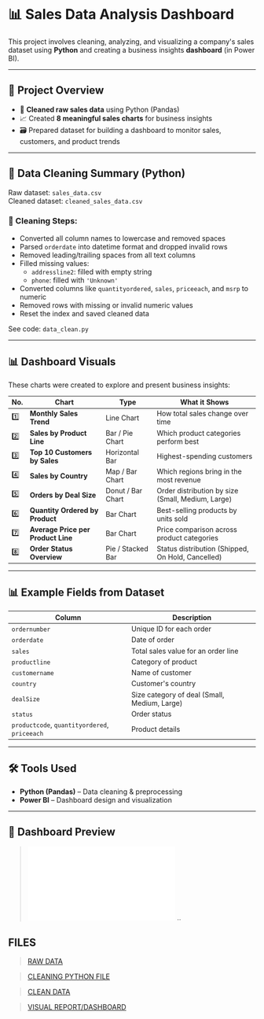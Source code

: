 # 📊 Sales Data Analysis Dashboard

This project involves cleaning, analyzing, and visualizing a company's sales dataset using **Python** and creating a business insights **dashboard** (in Power BI).

---

## 📁 Project Overview

- 🧹 **Cleaned raw sales data** using Python (Pandas)
- 📈 Created **8 meaningful sales charts** for business insights
- 🗃️ Prepared dataset for building a dashboard to monitor sales, customers, and product trends

---

## 🧹 Data Cleaning Summary (Python)

Raw dataset: `sales_data.csv`  
Cleaned dataset: `cleaned_sales_data.csv`

### 🔧 Cleaning Steps:

- Converted all column names to lowercase and removed spaces
- Parsed `orderdate` into datetime format and dropped invalid rows
- Removed leading/trailing spaces from all text columns
- Filled missing values:
  - `addressline2`: filled with empty string
  - `phone`: filled with `'Unknown'`
- Converted columns like `quantityordered`, `sales`, `priceeach`, and `msrp` to numeric
- Removed rows with missing or invalid numeric values
- Reset the index and saved cleaned data

See code: `data_clean.py`

---

## 📊 Dashboard Visuals

These charts were created to explore and present business insights:

| No. | Chart | Type | What it Shows |
|-----|-------|------|----------------|
| 1️⃣ | **Monthly Sales Trend** | Line Chart | How total sales change over time |
| 2️⃣ | **Sales by Product Line** | Bar / Pie Chart | Which product categories perform best |
| 3️⃣ | **Top 10 Customers by Sales** | Horizontal Bar | Highest-spending customers |
| 4️⃣ | **Sales by Country** | Map / Bar Chart | Which regions bring in the most revenue |
| 5️⃣ | **Orders by Deal Size** | Donut / Bar Chart | Order distribution by size (Small, Medium, Large) |
| 6️⃣ | **Quantity Ordered by Product** | Bar Chart | Best-selling products by units sold |
| 7️⃣ | **Average Price per Product Line** | Bar Chart | Price comparison across product categories |
| 8️⃣ | **Order Status Overview** | Pie / Stacked Bar | Status distribution (Shipped, On Hold, Cancelled) |

---

## 📊 Example Fields from Dataset

| Column | Description |
|--------|-------------|
| `ordernumber` | Unique ID for each order |
| `orderdate` | Date of order |
| `sales` | Total sales value for an order line |
| `productline` | Category of product |
| `customername` | Name of customer |
| `country` | Customer's country |
| `dealSize` | Size category of deal (Small, Medium, Large) |
| `status` | Order status |
| `productcode`, `quantityordered`, `priceeach` | Product details |

---

## 🛠️ Tools Used

- **Python (Pandas)** – Data cleaning & preprocessing
- **Power BI** – Dashboard design and visualization
---

## 📸 Dashboard Preview
 
> ![Dashboard Screenshot](DATA%20ANALYSIS%20DASHBOARD.pdf)
..

## FILES

> [RAW DATA](sales%20data.csv)

> [CLEANING PYTHON FILE](data_clean.py)

> [CLEAN DATA](cleaned_sales_data.csv)

> [VISUAL REPORT/DASHBOARD](DATA%20ANALYSIS%20DASHBOARD.pdf)

